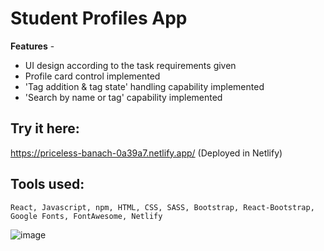 # Student Profiles App
**Features** -
- UI design according to the task requirements given
- Profile card control implemented
- 'Tag addition & tag state' handling capability implemented
- 'Search by name or tag' capability implemented

## Try it here:
https://priceless-banach-0a39a7.netlify.app/
(Deployed in Netlify)

## Tools used:
`React, Javascript, npm, HTML, CSS, SASS, Bootstrap, React-Bootstrap, Google Fonts, FontAwesome, Netlify`

![image](https://github.com/MehediEhteshum/Mosaic-StudentProfilesApp/assets/65057419/85c69224-4b4c-48cc-b0b0-16247fdf3b5c)

